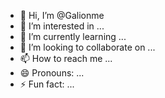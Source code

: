 - 👋 Hi, I’m @Galionme
- 👀 I’m interested in ...
- 🌱 I’m currently learning ...
- 💞️ I’m looking to collaborate on ...
- 📫 How to reach me ...
- 😄 Pronouns: ...
- ⚡ Fun fact: ...

<!---
Galionme/Galionme is a ✨ special ✨ repository because its `README.md` (this file) appears on your GitHub profile.
You can click the Preview link to take a look at your changes.
--->
